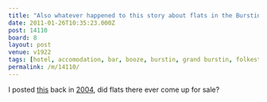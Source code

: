 ```yaml
---
title: "Also whatever happened to this story about flats in the Burstin being up for sale?"
date: 2011-01-26T10:35:23.000Z
post: 14110
board: 8
layout: post
venue: v1922
tags: [hotel, accomodation, bar, booze, burstin, grand burstin, folkestone, property, "2004"]
permalink: /m/14110/
---
```

I posted <a href="http://www.folkestonegerald.com/m/2392/Rule+Britannia">this</a> back in <a href="/misc/gigography/2004/">2004</a>, did flats there ever come up for sale?
